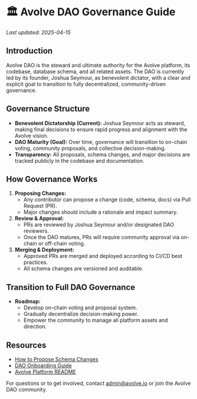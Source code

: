 # 🏛️ Avolve DAO Governance Guide

_Last updated: 2025-04-15_

## Introduction
Avolve DAO is the steward and ultimate authority for the Avolve platform, its codebase, database schema, and all related assets. The DAO is currently led by its founder, Joshua Seymour, as benevolent dictator, with a clear and explicit goal to transition to fully decentralized, community-driven governance.

## Governance Structure
- **Benevolent Dictatorship (Current):** Joshua Seymour acts as steward, making final decisions to ensure rapid progress and alignment with the Avolve vision.
- **DAO Maturity (Goal):** Over time, governance will transition to on-chain voting, community proposals, and collective decision-making.
- **Transparency:** All proposals, schema changes, and major decisions are tracked publicly in the codebase and documentation.

## How Governance Works
1. **Proposing Changes:**
   - Any contributor can propose a change (code, schema, docs) via Pull Request (PR).
   - Major changes should include a rationale and impact summary.
2. **Review & Approval:**
   - PRs are reviewed by Joshua Seymour and/or designated DAO reviewers.
   - Once the DAO matures, PRs will require community approval via on-chain or off-chain voting.
3. **Merging & Deployment:**
   - Approved PRs are merged and deployed according to CI/CD best practices.
   - All schema changes are versioned and auditable.

## Transition to Full DAO Governance
- **Roadmap:**
  - Develop on-chain voting and proposal system.
  - Gradually decentralize decision-making power.
  - Empower the community to manage all platform assets and direction.

## Resources
- [How to Propose Schema Changes](./schema-changes.md)
- [DAO Onboarding Guide](./onboarding.md)
- [Avolve Platform README](../README.md)

For questions or to get involved, contact admin@avolve.io or join the Avolve DAO community.
